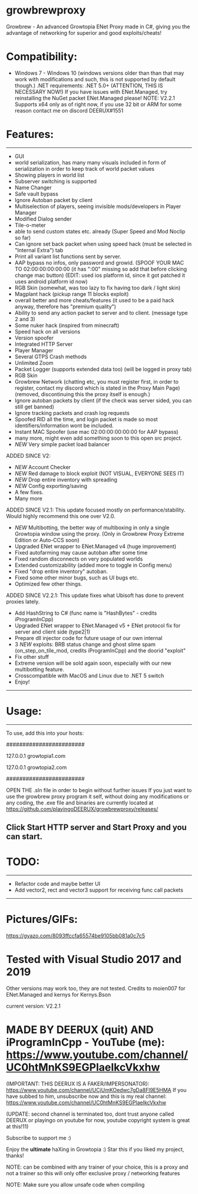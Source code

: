 # growbrewproxy
Growbrew - An advanced Growtopia ENet Proxy made in C#, giving you the advantage of networking for superior and good exploits/cheats!

# Compatibility:
- Windows 7 - Windows 10 (windows versions older than than that may work with modifications and such, this is not supported by default though.)
.NET requirements: .NET 5.0+ (ATTENTION, THIS IS NECESSARY NOW!)
If you have issues with ENet.Managed, try reinstalling the NuGet packet ENet.Managed please!
NOTE: V2.2.1 Supports x64 only as of right now, if you use 32 bit or ARM for some reason contact me on discord DEERUX#1551

# Features:
---------------------------------------------------------------
- GUI
- world serialization, has many many visuals included in form of serialization in order to keep track of world packet values
- Showing players in world list
- Subserver switching is supported
- Name Changer
- Safe vault bypass
- Ignore Autoban packet by client
- Multiselection of players, seeing invisible mods/developers in Player Manager
- Modified Dialog sender
- Tile-o-meter
- able to send custom states etc. already (Super Speed and Mod Noclip so far)
- Can ignore set back packet when using speed hack (must be selected in "Internal Extra") tab
- Print all variant list functions sent by server.
- AAP bypass no infos, only password and growid. (SPOOF YOUR MAC TO 02:00:00:00:00:00 (it has ":00" missing so add that before clicking change mac button) (EDIT: used ios platform id, since it got patched it uses android platform id now)
- RGB Skin (somewhat, was too lazy to fix having too dark / light skin)
- Magplant hack (pickup range 11 blocks exploit)
- overall better and more cheats/features (it used to be a paid hack anyway, therefore has "premium quality")
- Ability to send any action packet to server and to client. (message type 2 and 3)
- Some nuker hack (inspired from minecraft)
- Speed hack on all versions
- Version spoofer
- Integrated HTTP Server
- Player Manager
- Several GTPS Crash methods
- Unlimited Zoom
- Packet Logger (supports extended data too) (will be logged in proxy tab)
- RGB Skin
- Growbrew Network (chatting etc, you must register first, in order to register, contact my discord which is stated in the Proxy Main Page) (removed, discontinuing this the proxy itself is enough.)
- Ignore autoban packets by client (if the check was server sided, you can still get banned)
- Ignore tracking packets and crash log requests
- Spoofed RID all the time, and login packet is made so most identifiers/information wont be included.
- Instant MAC Spoofer (use mac 02:00:00:00:00:00 for AAP bypass)
- many more, might even add something soon to this open src project.
- *NEW* Very simple packet load balancer

ADDED SINCE V2:
- *NEW* Account Checker
- *NEW* Red damage to block exploit (NOT VISUAL, EVERYONE SEES IT)
- *NEW* Drop entire inventory with spreading
- *NEW* Config exporting/saving
- A few fixes.
- Many more

ADDED SINCE V2.1:
This update focused mostly on performance/stability. Would highly recommend this one over V2.0.
- *NEW* Multibotting, the better way of multiboxing in only a single Growtopia window using the proxy. (Only in Growbrew Proxy Extreme Edition or Auto-CCS soon)
- Upgraded ENet wrapper to ENet.Managed v4 (huge improvement)
- Fixed autofarming may cause autoban after some time
- Fixed random disconnects on very populated worlds
- Extended customizability (added more to toggle in Config menu)
- Fixed "drop entire inventory" autoban.
- Fixed some other minor bugs, such as UI bugs etc.
- Optimized few other things.

ADDED SINCE V2.2.1:
This update fixes what Ubisoft has done to prevent proxies lately.
- Add HashString to C# (func name is "HashBytes" - credits iProgramInCpp)
- Upgraded ENet wrapper to ENet.Managed v5 + ENet protocol fix for server and client side (type2|1)
- Prepare dll injector code for future usage of our own internal
- 3 *NEW* exploits: BRB status change and ghost slime spam (on_step_on_tile_mod, credits iProgramInCpp) and the doorid "exploit"
- Fix other stuff
- Extreme version will be sold again soon, especially with our new multibotting feature.
- Crosscompatible with MacOS and Linux due to .NET 5 switch
- Enjoy!


---------------------------------------------------------------


# Usage:
---------------------------------------------------------------
To use, add this into your hosts:

########################

127.0.0.1 growtopia1.com

127.0.0.1 growtopia2.com

########################

OPEN THE .sln file in order to begin without further issues
If you just want to use the growbrew proxy program it self, without doing any modifications or any coding,
the .exe file and binaries are currently located at https://github.com/playingoDEERUX/growbrewproxy/releases/

Click Start HTTP server and Start Proxy and you can start.
---------------------------------------------------------------

# TODO:
---------------------------------------------------------------
- Refactor code and maybe better UI
- Add vector2, rect and vector3 support for receiving func call packets
---------------------------------------------------------------

# Pictures/GIFs:
https://gyazo.com/8093ffccfa65574be9105bb081a0c7c5

# Tested with Visual Studio 2017 and 2019

Other versions may work too, they are not tested. Credits to moien007 for ENet.Managed and kernys for Kernys.Bson


current version: V2.2.1
# MADE BY DEERUX (quit) AND iProgramInCpp - YouTube (me): https://www.youtube.com/channel/UC0htMnKS9EGPlaeIkcVkxhw

(IMPORTANT: THIS DEERUX IS A FAKER/IMPERSONATOR): https://www.youtube.com/channel/UCjUmKOedwc7gDa8Fl9E5HMA If you have subbed to him, unsubscribe now and this is my real channel: https://www.youtube.com/channel/UC0htMnKS9EGPlaeIkcVkxhw

(UPDATE: second channel is terminated too, dont trust anyone called DEERUX or playingo on youtube for now, youtube copyright system is great at this!11)

Subscribe to support me :)

Enjoy the **ultimate** haXing in Growtopia :) Star this if you liked my project, thanks!

NOTE: can be combined with any trainer of your choice, this is a proxy and not a trainer so this will only offer exclusive proxy / networking features

NOTE: Make sure you allow unsafe code when compiling
